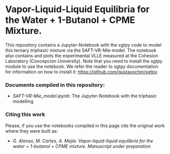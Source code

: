 # Vapor-Liquid-Liquid Equilibria for the Water + 1-Butanol + CPME Mixture.
This repository contains a Jupyter-Notebook with the sgtpy code to model this ternary triphasic mixture via the SAFT-VR-Mie model. The notebook also contains and plots the experimental VLLE measured at the Cohesion Laboratory (Concepción University). Note that you need to install the sgtpy module to use the notebook. We refer the reader to sgtpy documentation for information on how to install it: https://github.com/gustavochm/sgtpy. 

### Documents compiled in this repository:
  - *SAFT-VR-Mie_model.ipynb*: The Jupyter-Notebook with the triphasic modelling

### Citing this work
Please, if you use the notebooks compiled in this page cite the original work where they were built as:
- *G. Alonso, M. Cartes, A. Mejía. Vapor-liquid-liquid equilibria for the water + 1-butanol + CPME mixture. Manuscript under preparation*
